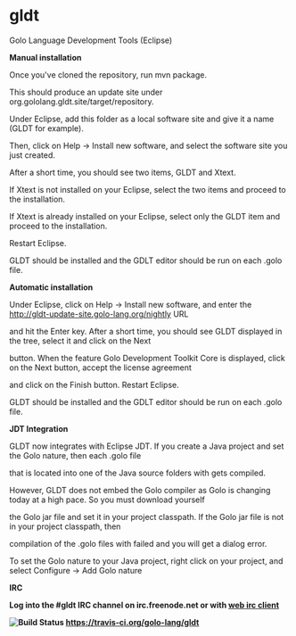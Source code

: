 gldt
===

Golo Language Development Tools (Eclipse)

<b>Manual installation</b>

Once you've cloned the repository, run mvn package.

This should produce an update site under org.gololang.gldt.site/target/repository.

Under Eclipse, add this folder as a local software site and give it a name (GLDT for example).

Then, click on Help -> Install new software, and select the software site you just created.

After a short time, you should see two items, GLDT and Xtext.

If Xtext is not installed on your Eclipse, select the two items and proceed to the installation.

If Xtext is already installed on your Eclipse, select only the GLDT item and proceed to the installation.

Restart Eclipse.

GLDT should be installed and the GDLT editor should be run on each .golo file.

<b>Automatic installation</b>

Under Eclipse, click on Help -> Install new software, and enter the http://gldt-update-site.golo-lang.org/nightly URL

and hit the Enter key. After a short time, you should see GLDT displayed in the tree, select it and click on the Next

button. When the feature Golo Development Toolkit Core is displayed, click on the Next button, accept the license agreement

and click on the Finish button. Restart Eclipse.

GLDT should be installed and the GDLT editor should be run on each .golo file.

<b><a id="JDT">JDT Integration</a></b>

GLDT now integrates with Eclipse JDT. If you create a Java project and set the Golo nature, then each .golo file

that is located into one of the Java source folders with gets compiled.

However, GLDT does not embed the Golo compiler as Golo is changing today at a high pace. So you must download yourself 

the Golo jar file and set it in your project classpath. If the Golo jar file is not in your project classpath, then

compilation of the .golo files with failed and you will get a dialog error.

To set the Golo nature to your Java project, right click on your project, and select Configure -> Add Golo nature

<b>IRC<b>

Log into the #gldt IRC channel on irc.freenode.net or with <a href="http://webchat.freenode.net">web irc client</a> 

![Build Status](https://travis-ci.org/golo-lang/gldt.png?branch=master) https://travis-ci.org/golo-lang/gldt
